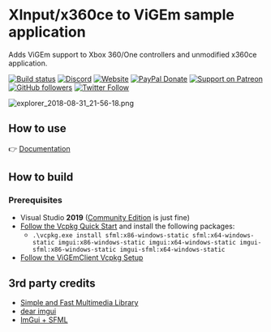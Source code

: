 # XInput/x360ce to ViGEm sample application

Adds ViGEm support to Xbox 360/One controllers and unmodified x360ce application.

[![Build status](https://ci.appveyor.com/api/projects/status/5bsea7nmggf08w2n?svg=true)](https://ci.appveyor.com/project/nefarius/vdx) [![Discord](https://img.shields.io/discord/346756263763378176.svg)](https://discord.vigem.org) [![Website](https://img.shields.io/website-up-down-green-red/https/vigem.org.svg?label=ViGEm.org)](https://vigem.org/) [![PayPal Donate](https://img.shields.io/badge/paypal-donate-blue.svg)](<https://paypal.me/NefariusMaximus>) [![Support on Patreon](https://img.shields.io/badge/patreon-donate-orange.svg)](<https://www.patreon.com/nefarius>) [![GitHub followers](https://img.shields.io/github/followers/nefarius.svg?style=social&label=Follow)](https://github.com/nefarius) [![Twitter Follow](https://img.shields.io/twitter/follow/nefariusmaximus.svg?style=social&label=Follow)](https://twitter.com/nefariusmaximus)

![explorer_2018-08-31_21-56-18.png](https://lh3.googleusercontent.com/-Ib62elVsRtQ/W4mdcwQj0uI/AAAAAAAABuM/ajU1PiueT7IRHfO68wTKhuaAdgTsPZFEgCHMYCw/s0/explorer_2018-08-31_21-56-18.png)

## How to use

👉 [Documentation](https://forums.vigem.org/topic/272/x360ce-to-vigem)

## How to build

### Prerequisites

- Visual Studio **2019** ([Community Edition](https://www.visualstudio.com/thank-you-downloading-visual-studio/?sku=Community&rel=16) is just fine)
- [Follow the Vcpkg Quick Start](https://github.com/Microsoft/vcpkg#quick-start) and install the following packages:
  - `.\vcpkg.exe install sfml:x86-windows-static sfml:x64-windows-static imgui:x86-windows-static imgui:x64-windows-static imgui-sfml:x86-windows-static imgui-sfml:x64-windows-static`
- [Follow the ViGEmClient Vcpkg Setup](https://github.com/ViGEm/ViGEmClient.vcpkg#usage)

## 3rd party credits

- [Simple and Fast Multimedia Library](https://www.sfml-dev.org/)
- [dear imgui](https://github.com/ocornut/imgui)
- [ImGui + SFML](https://github.com/eliasdaler/imgui-sfml)
